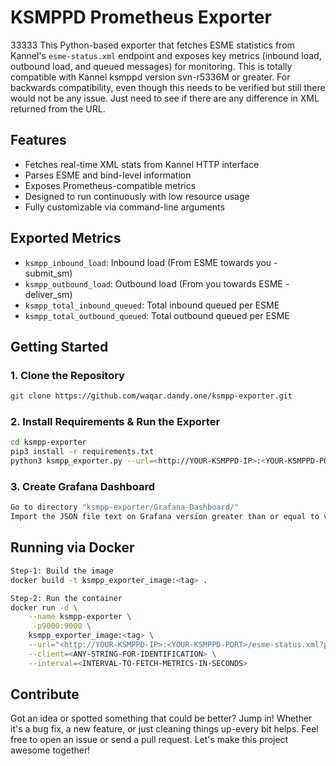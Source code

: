 # KSMPPD Prometheus Exporter
33333
This Python-based exporter that fetches ESME statistics from Kannel's `esme-status.xml` endpoint and exposes key metrics (inbound load, outbound load, and queued messages) for monitoring. This is totally compatible with Kannel ksmppd version svn-r5336M or greater. For backwards compatibility, even though this needs to be verified but still there would not be any issue. Just need to see if there are any difference in XML returned from the URL.

## Features

- Fetches real-time XML stats from Kannel HTTP interface
- Parses ESME and bind-level information
- Exposes Prometheus-compatible metrics
- Designed to run continuously with low resource usage
- Fully customizable via command-line arguments

## Exported Metrics

- `ksmpp_inbound_load`: Inbound load (From ESME towards you - submit_sm)
- `ksmpp_outbound_load`: Outbound load (From you towards ESME - deliver_sm)
- `ksmpp_total_inbound_queued`: Total inbound queued per ESME
- `ksmpp_total_outbound_queued`: Total outbound queued per ESME

## Getting Started

### 1. Clone the Repository

```bash
git clone https://github.com/waqar.dandy.one/ksmpp-exporter.git
```

### 2. Install Requirements & Run the Exporter

```bash
cd ksmpp-exporter
pip3 install -r requirements.txt
python3 ksmpp_exporter.py --url=<http://YOUR-KSMPPD-IP>:<YOUR-KSMPPD-PORT>/esme-status.xml?password=<YOUR-KSMPPD-PASSWORD> --client=<ANY-STRING-FOR-IDENTIFICATION> --interval=<INTERVAL-TO-FETCH-METRICS-IN-SECONDS>
```

### 3. Create Grafana Dashboard

```bash
Go to directory "ksmpp-exporter/Grafana-Dashboard/"
Import the JSON file text on Grafana version greater than or equal to v11.6.0 for full compatibility.
```

## Running via Docker

```bash
Step-1: Build the image
docker build -t ksmpp_exporter_image:<tag> .

Step-2: Run the container
docker run -d \
	--name ksmpp-exporter \
	 -p9000:9000 \
	ksmpp_exporter_image:<tag> \
	--url="<http://YOUR-KSMPPD-IP>:<YOUR-KSMPPD-PORT>/esme-status.xml?password=<YOUR-KSMPPD-PASSWORD>" \
	--client=<ANY-STRING-FOR-IDENTIFICATION> \
	--interval=<INTERVAL-TO-FETCH-METRICS-IN-SECONDS>
```

## Contribute

Got an idea or spotted something that could be better? Jump in!
Whether it's a bug fix, a new feature, or just cleaning things up-every bit helps.
Feel free to open an issue or send a pull request. Let's make this project awesome together!
